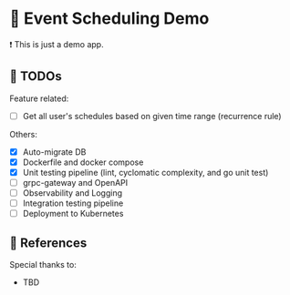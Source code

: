 # :calendar: Event Scheduling Demo

:exclamation: This is just a demo app.

## :pushpin: TODOs

Feature related:

- [ ] Get all user's schedules based on given time range (recurrence rule)

Others:

- [x] Auto-migrate DB
- [x] Dockerfile and docker compose
- [x] Unit testing pipeline (lint, cyclomatic complexity, and go unit test)
- [ ] grpc-gateway and OpenAPI
- [ ] Observability and Logging
- [ ] Integration testing pipeline
- [ ] Deployment to Kubernetes

## :book: References

Special thanks to:

- TBD
